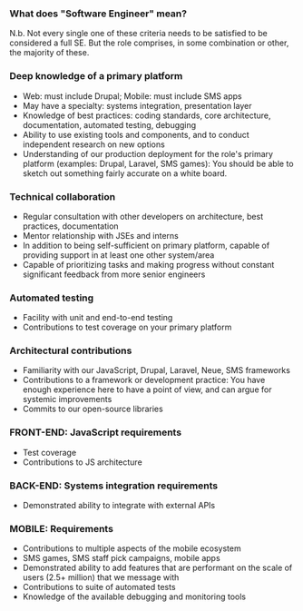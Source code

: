### What does "Software Engineer" mean?

N.b. Not every single one of these criteria needs to be satisfied to be considered a full SE. But the role comprises, in some combination or other, the majority of these.

### Deep knowledge of a primary platform
- Web: must include Drupal; Mobile: must include SMS apps
- May have a specialty: systems integration, presentation layer
- Knowledge of best practices: coding standards, core architecture, documentation, automated testing, debugging
- Ability to use existing tools and components, and to conduct independent research on new options
- Understanding of our production deployment for the role's primary platform (examples: Drupal, Laravel, SMS games): You should be able to sketch out something fairly accurate on a white board.


### Technical collaboration
- Regular consultation with other developers on architecture, best practices, documentation
- Mentor relationship with JSEs and interns
- In addition to being self-sufficient on primary platform, capable of providing support in at least one other system/area
- Capable of prioritizing tasks and making progress without constant significant feedback from more senior engineers

### Automated testing
- Facility with unit and end-to-end testing
- Contributions to test coverage on your primary platform

### Architectural contributions
- Familiarity with our JavaScript, Drupal, Laravel, Neue, SMS frameworks
- Contributions to a framework or development practice: You have enough experience here to have a point of view, and can argue for systemic improvements
- Commits to our open-source libraries

### FRONT-END: JavaScript requirements
- Test coverage
- Contributions to JS architecture

### BACK-END: Systems integration requirements
- Demonstrated ability to integrate with external APIs

### MOBILE: Requirements
- Contributions to multiple aspects of the mobile ecosystem
- SMS games, SMS staff pick campaigns, mobile apps
- Demonstrated ability to add features that are performant on the scale of users (2.5+ million) that we message with
- Contributions to suite of automated tests
- Knowledge of the available debugging and monitoring tools
